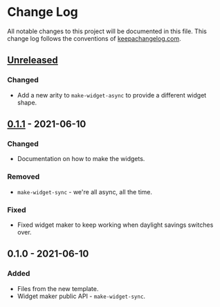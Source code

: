 # Change Log
All notable changes to this project will be documented in this file. This change log follows the conventions of [keepachangelog.com](http://keepachangelog.com/).

## [Unreleased]
### Changed
- Add a new arity to `make-widget-async` to provide a different widget shape.

## [0.1.1] - 2021-06-10
### Changed
- Documentation on how to make the widgets.

### Removed
- `make-widget-sync` - we're all async, all the time.

### Fixed
- Fixed widget maker to keep working when daylight savings switches over.

## 0.1.0 - 2021-06-10
### Added
- Files from the new template.
- Widget maker public API - `make-widget-sync`.

[Unreleased]: https://github.com/your-name/coql/compare/0.1.1...HEAD
[0.1.1]: https://github.com/your-name/coql/compare/0.1.0...0.1.1
